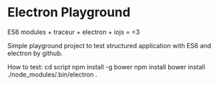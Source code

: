 Electron Playground
===================

ES6 modules + traceur + electron + iojs = <3

Simple playground project to test structured application with ES6 and electron by github.

How to test:
	cd script
	npm install -g bower
	npm install
	bower install
	./node_modules/.bin/electron .

